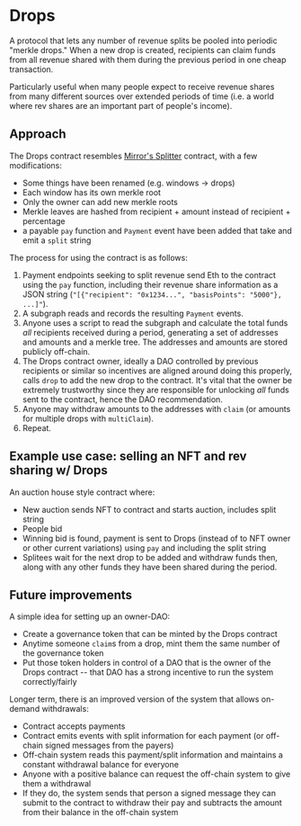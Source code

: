 # Drops
A protocol that lets any number of revenue splits be pooled into periodic "merkle drops." When a new drop is created, recipients can claim funds from all revenue shared with them during the previous period in one cheap transaction.

Particularly useful when many people expect to receive revenue shares from many different sources over extended periods of time (i.e. a world where rev shares are an important part of people's income).

## Approach
The Drops contract resembles [Mirror's Splitter](https://github.com/mirror-xyz/splits/blob/main/contracts/Splitter.sol) contract, with a few modifications:
- Some things have been renamed (e.g. windows -> drops)
- Each window has its own merkle root
- Only the owner can add new merkle roots
- Merkle leaves are hashed from recipient + amount instead of recipient + percentage
- a payable `pay` function and `Payment` event have been added that take and emit a `split` string

The process for using the contract is as follows:
1. Payment endpoints seeking to split revenue send Eth to the contract using the `pay` function, including their revenue share information as a JSON string (`"[{"recipient": "0x1234...", "basisPoints": "5000"}, ...]"`).
2. A subgraph reads and records the resulting `Payment` events.
3. Anyone uses a script to read the subgraph and calculate the total funds _all_ recipients received during a period, generating a set of addresses and amounts and a merkle tree. The addresses and amounts are stored publicly off-chain.
4. The Drops contract owner, ideally a DAO controlled by previous recipients or similar so incentives are aligned around doing this properly, calls `drop` to add the new drop to the contract. It's vital that the owner be extremely trustworthy since they are responsible for unlocking _all_ funds sent to the contract, hence the DAO recommendation.
5. Anyone may withdraw amounts to the addresses with `claim` (or amounts for multiple drops with `multiClaim`).
6. Repeat.

## Example use case: selling an NFT and rev sharing w/ Drops
An auction house style contract where:
- New auction sends NFT to contract and starts auction, includes split string
- People bid
- Winning bid is found, payment is sent to Drops (instead of to NFT owner or other current variations) using `pay` and including the split string
- Splitees wait for the next drop to be added and withdraw funds then, along with any other funds they have been shared during the period.

## Future improvements
A simple idea for setting up an owner-DAO:
- Create a governance token that can be minted by the Drops contract
- Anytime someone `claim`s from a drop, mint them the same number of the governance token
- Put those token holders in control of a DAO that is the owner of the Drops contract -- that DAO has a strong incentive to run the system correctly/fairly

Longer term, there is an improved version of the system that allows on-demand withdrawals:
- Contract accepts payments
- Contract emits events with split information for each payment (or off-chain signed messages from the payers)
- Off-chain system reads this payment/split information and maintains a constant withdrawal balance for everyone
- Anyone with a positive balance can request the off-chain system to give them a withdrawal
- If they do, the system sends that person a signed message they can submit to the contract to withdraw their pay and subtracts the amount from their balance in the off-chain system
